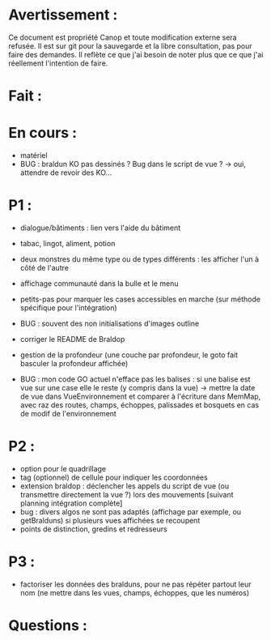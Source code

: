 Avertissement :
===============

Ce document est propriété Canop et toute modification externe sera refusée. Il est sur git pour la sauvegarde et la libre consultation, pas pour faire des demandes. Il reflète ce que j'ai besoin de noter plus que ce que j'ai réellement l'intention de faire.

Fait :
======


En cours :
==========

* matériel
* BUG : braldun KO pas dessinés ? Bug dans le script de vue ? -> oui, attendre de revoir des KO...

P1 :
====

* dialogue/bâtiments : lien vers l'aide du bâtiment
* tabac, lingot, aliment, potion

* deux monstres du même type ou de types différents : les afficher l'un à côté de l'autre

* affichage communauté dans la bulle et le menu
* petits-pas pour marquer les cases accessibles en marche  (sur méthode spécifique pour l'intégration)
* BUG : souvent des non initialisations d'images outline
* corriger le README de Braldop
* gestion de la profondeur (une couche par profondeur, le goto fait basculer la profondeur affichée)

* BUG : mon code GO actuel n'efface pas les balises : si une balise est vue sur une case elle le reste (y compris dans la vue)
	-> mettre la date de vue dans VueEnvironnement et comparer à l'écriture dans MemMap, avec raz des routes, champs, échoppes, palissades et bosquets en cas de modif de l'environnement

P2 :
====

* option pour le quadrillage
* tag (optionnel) de cellule pour indiquer les coordonnées
* extension braldop : déclencher les appels du script de vue (ou transmettre directement la vue ?) lors des mouvements [suivant planning intégration complète]
* bug : divers algos ne sont pas adaptés (affichage par exemple, ou getBralduns) si plusieurs vues affichées se recoupent
* points de distinction, gredins et redresseurs

P3 :
====

* factoriser les données des bralduns, pour ne pas répéter partout leur nom (ne mettre dans les vues, champs, échoppes, que les numéros)

Questions :
===========

